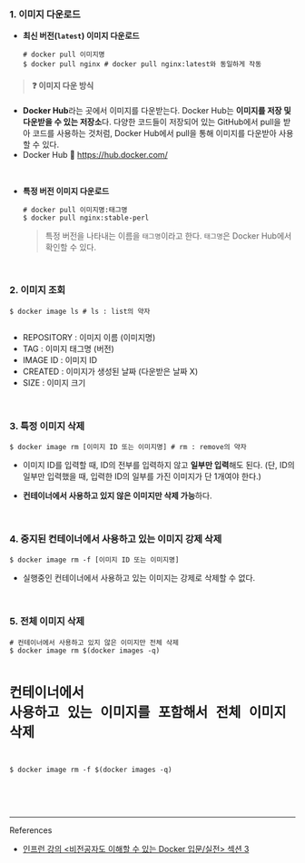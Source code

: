<h3 id="1-이미지-다운로드">1. 이미지 다운로드</h3>
<ul>
<li><strong>최신 버전(<code>latest</code>) 이미지 다운로드</strong><pre><code class="language-bash"># docker pull 이미지명
$ docker pull nginx # docker pull nginx:latest와 동일하게 작동</code></pre>
</li>
</ul>
<blockquote>
<h4 id="❓-이미지-다운-방식">❓ 이미지 다운 방식</h4>
</blockquote>
<ul>
<li><strong>Docker Hub</strong>라는 곳에서 이미지를 다운받는다.
Docker Hub는 <strong>이미지를 저장 및 다운받을 수 있는 저장소</strong>다.
다양한 코드들이 저장되어 있는 GitHub에서 pull을 받아 코드를 사용하는 것처럼, Docker Hub에서 pull을 통해 이미지를 다운받아 사용할 수 있다.</li>
<li>Docker Hub 🔗 <a href="https://hub.docker.com/">https://hub.docker.com/</a>
<img alt="" src="https://velog.velcdn.com/images/ryuneng2/post/1f9fb826-8ca8-4303-ba5f-4232f8a4b202/image.png" /></li>
</ul>
<br />

<ul>
<li><strong>특정 버전 이미지 다운로드</strong><pre><code class="language-bash"># docker pull 이미지명:태그명
$ docker pull nginx:stable-perl</code></pre>
<blockquote>
<p>특정 버전을 나타내는 이름을 <code>태그명</code>이라고 한다.
<code>태그명</code>은 Docker Hub에서 확인할 수 있다.
<img alt="" src="https://velog.velcdn.com/images/ryuneng2/post/c9695ce1-3643-44a7-8c04-f24c33b05433/image.png" /></p>
</blockquote>
</li>
</ul>
<br />

<h3 id="2-이미지-조회">2. 이미지 조회</h3>
<pre><code class="language-bash">$ docker image ls # ls : list의 약자</code></pre>
<p><img alt="" src="https://velog.velcdn.com/images/ryuneng2/post/4332ec5c-3560-4fdc-9646-0d5434263ff7/image.png" /></p>
<ul>
<li>REPOSITORY : 이미지 이름 (이미지명)</li>
<li>TAG : 이미지 태그명 (버전)</li>
<li>IMAGE ID : 이미지 ID</li>
<li>CREATED : 이미지가 생성된 날짜 (다운받은 날짜 X)</li>
<li>SIZE : 이미지 크기</li>
</ul>
<br />

<h3 id="3-특정-이미지-삭제">3. 특정 이미지 삭제</h3>
<pre><code class="language-bash">$ docker image rm [이미지 ID 또는 이미지명] # rm : remove의 약자</code></pre>
<ul>
<li><p>이미지 ID를 입력할 때, ID의 전부를 입력하지 않고 <strong>일부만 입력</strong>해도 된다.
(단, ID의 일부만 입력했을 때, 입력한 ID의 일부를 가진 이미지가 단 1개여야 한다.)</p>
</li>
<li><p><strong>컨테이너에서 사용하고 있지 않은 이미지만 삭제 가능</strong>하다.</p>
</li>
</ul>
<br />

<h3 id="4-중지된-컨테이너에서-사용하고-있는-이미지-강제-삭제">4. 중지된 컨테이너에서 사용하고 있는 이미지 강제 삭제</h3>
<pre><code class="language-bash">$ docker image rm -f [이미지 ID 또는 이미지명]</code></pre>
<ul>
<li>실행중인 컨테이너에서 사용하고 있는 이미지는 강제로 삭제할 수 없다.</li>
</ul>
<br />

<h3 id="5-전체-이미지-삭제">5. 전체 이미지 삭제</h3>
<pre><code class="language-bash"># 컨테이너에서 사용하고 있지 않은 이미지만 전체 삭제
$ docker image rm $(docker images -q)

# 컨테이너에서 사용하고 있는 이미지를 포함해서 전체 이미지 삭제
$ docker image rm -f $(docker images -q)</code></pre>
<br />
<br />

<hr />
<p>References</p>
<ul>
<li><a href="https://www.inflearn.com/course/%EB%B9%84%EC%A0%84%EA%B3%B5%EC%9E%90-docker-%EC%9E%85%EB%AC%B8-%EC%8B%A4%EC%A0%84/dashboard">인프런 강의 &lt;비전공자도 이해할 수 있는 Docker 입문/실전&gt; 섹션 3</a></li>
</ul>